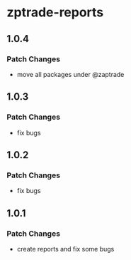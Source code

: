 # zptrade-reports

## 1.0.4

### Patch Changes

- move all packages under @zaptrade

## 1.0.3

### Patch Changes

- fix bugs

## 1.0.2

### Patch Changes

- fix bugs

## 1.0.1

### Patch Changes

- create reports and fix some bugs
